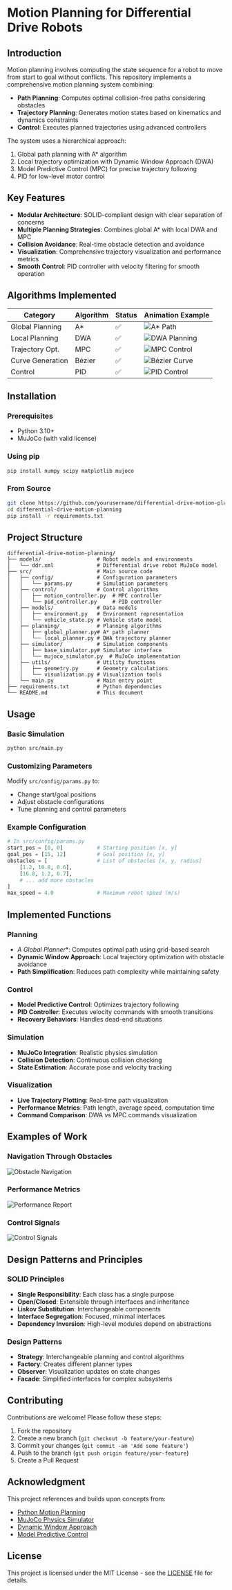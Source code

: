 # Motion Planning for Differential Drive Robots

## Introduction

Motion planning involves computing the state sequence for a robot to move from start to goal without conflicts. This repository implements a comprehensive motion planning system combining:

- **Path Planning**: Computes optimal collision-free paths considering obstacles
- **Trajectory Planning**: Generates motion states based on kinematics and dynamics constraints
- **Control**: Executes planned trajectories using advanced controllers

The system uses a hierarchical approach:
1. Global path planning with A* algorithm
2. Local trajectory optimization with Dynamic Window Approach (DWA)
3. Model Predictive Control (MPC) for precise trajectory following
4. PID for low-level motor control

## Key Features

- **Modular Architecture**: SOLID-compliant design with clear separation of concerns
- **Multiple Planning Strategies**: Combines global A* with local DWA and MPC
- **Collision Avoidance**: Real-time obstacle detection and avoidance
- **Visualization**: Comprehensive trajectory visualization and performance metrics
- **Smooth Control**: PID controller with velocity filtering for smooth operation

## Algorithms Implemented

| Category         | Algorithm      | Status | Animation Example |
|------------------|----------------|--------|-------------------|
| Global Planning  | A*             | ✅     | ![A* Path](docs/a_star_path.png) |
| Local Planning   | DWA            | ✅     | ![DWA Planning](docs/dwa_planning.gif) |
| Trajectory Opt.  | MPC            | ✅     | ![MPC Control](docs/mpc_control.gif) |
| Curve Generation | Bézier         | ✅     | ![Bézier Curve](docs/bezier_curve.png) |
| Control          | PID            | ✅     | ![PID Control](docs/pid_control.png) |

## Installation

### Prerequisites
- Python 3.10+
- MuJoCo (with valid license)

### Using pip
```bash
pip install numpy scipy matplotlib mujoco
```

### From Source
```bash
git clone https://github.com/yourusername/differential-drive-motion-planning.git
cd differential-drive-motion-planning
pip install -r requirements.txt
```

## Project Structure

```
differential-drive-motion-planning/
├── models/                  # Robot models and environments
│   └── ddr.xml              # Differential drive robot MuJoCo model
├── src/                     # Main source code
│   ├── config/              # Configuration parameters
│   │   └── params.py        # Simulation parameters
│   ├── control/             # Control algorithms
│   │   ├── motion_controller.py  # MPC controller
│   │   └── pid_controller.py     # PID controller
│   ├── models/              # Data models
│   │   ├── environment.py   # Environment representation
│   │   └── vehicle_state.py # Vehicle state model
│   ├── planning/            # Planning algorithms
│   │   ├── global_planner.py# A* path planner
│   │   └── local_planner.py # DWA trajectory planner
│   ├── simulator/           # Simulation components
│   │   ├── base_simulator.py# Simulator interface
│   │   └── mujoco_simulator.py  # MuJoCo implementation
│   ├── utils/               # Utility functions
│   │   ├── geometry.py      # Geometry calculations
│   │   └── visualization.py # Visualization tools
│   └── main.py              # Main entry point
├── requirements.txt         # Python dependencies
└── README.md                # This document
```

## Usage

### Basic Simulation
```bash
python src/main.py
```

### Customizing Parameters
Modify `src/config/params.py` to:
- Change start/goal positions
- Adjust obstacle configurations
- Tune planning and control parameters

### Example Configuration
```python
# In src/config/params.py
start_pos = [0, 0]           # Starting position [x, y]
goal_pos = [15, 12]          # Goal position [x, y]
obstacles = [                # List of obstacles [x, y, radius]
    [1.2, 10.8, 0.6],
    [16.8, 1.2, 0.7],
    # ... add more obstacles
]
max_speed = 4.0              # Maximum robot speed (m/s)
```

## Implemented Functions

### Planning
- **A* Global Planner**: Computes optimal path using grid-based search
- **Dynamic Window Approach**: Local trajectory optimization with obstacle avoidance
- **Path Simplification**: Reduces path complexity while maintaining safety

### Control
- **Model Predictive Control**: Optimizes trajectory following
- **PID Controller**: Executes velocity commands with smooth transitions
- **Recovery Behaviors**: Handles dead-end situations

### Simulation
- **MuJoCo Integration**: Realistic physics simulation
- **Collision Detection**: Continuous collision checking
- **State Estimation**: Accurate pose and velocity tracking

### Visualization
- **Live Trajectory Plotting**: Real-time path visualization
- **Performance Metrics**: Path length, average speed, computation time
- **Command Comparison**: DWA vs MPC commands visualization

## Examples of Work

### Navigation Through Obstacles
![Obstacle Navigation](docs/obstacle_navigation.gif)

### Performance Metrics
![Performance Report](docs/performance_report.png)

### Control Signals
![Control Signals](docs/control_signals.png)

## Design Patterns and Principles

### SOLID Principles
- **Single Responsibility**: Each class has a single purpose
- **Open/Closed**: Extensible through interfaces and inheritance
- **Liskov Substitution**: Interchangeable components
- **Interface Segregation**: Focused, minimal interfaces
- **Dependency Inversion**: High-level modules depend on abstractions

### Design Patterns
- **Strategy**: Interchangeable planning and control algorithms
- **Factory**: Creates different planner types
- **Observer**: Visualization updates on state changes
- **Facade**: Simplified interfaces for complex subsystems

## Contributing

Contributions are welcome! Please follow these steps:

1. Fork the repository
2. Create a new branch (`git checkout -b feature/your-feature`)
3. Commit your changes (`git commit -am 'Add some feature'`)
4. Push to the branch (`git push origin feature/your-feature`)
5. Create a Pull Request

## Acknowledgment

This project references and builds upon concepts from:
- [Python Motion Planning](https://github.com/zhm-real/PathPlanning)
- [MuJoCo Physics Simulator](https://mujoco.org/)
- [Dynamic Window Approach](https://www.ri.cmu.edu/pub_files/pub1/fox_dieter_1997_1/fox_dieter_1997_1.pdf)
- [Model Predictive Control](https://arxiv.org/abs/1705.02789)

## License

This project is licensed under the MIT License - see the [LICENSE](LICENSE) file for details.
